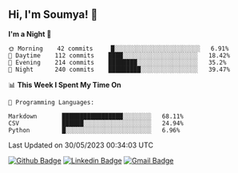 ## Hi, I'm Soumya! 👋

<!--START_SECTION:waka-->
**I'm a Night 🦉** 

```text
🌞 Morning    42 commits     █░░░░░░░░░░░░░░░░░░░░░░░░   6.91% 
🌆 Daytime    112 commits    ████░░░░░░░░░░░░░░░░░░░░░   18.42% 
🌃 Evening    214 commits    ████████░░░░░░░░░░░░░░░░░   35.2% 
🌙 Night      240 commits    █████████░░░░░░░░░░░░░░░░   39.47%

```


📊 **This Week I Spent My Time On** 

```text
💬 Programming Languages: 

Markdown       █████████████████░░░░░░░░   68.11% 
CSV            ██████░░░░░░░░░░░░░░░░░░░   24.94% 
Python         █░░░░░░░░░░░░░░░░░░░░░░░░   6.96%
```


 Last Updated on 30/05/2023 00:34:03 UTC
<!--END_SECTION:waka-->

[![Github Badge](https://img.shields.io/badge/-rubyruins-grey?style=for-the-badge&logo=github&logoColor=white&link=https://github.com/rubyruins/)](https://www.github.com/rubyruins/) 
[![Linkedin Badge](https://img.shields.io/badge/-Soumya%20Parekh-0072b1?style=for-the-badge&logo=Linkedin&logoColor=white&link=https://www.linkedin.com/in/Soumya-Parekh/)](https://www.linkedin.com/in/Soumya-Parekh/) 
[![Gmail Badge](https://img.shields.io/badge/-soumyaparekh.me@gmail.com-c14438?style=for-the-badge&logo=Gmail&logoColor=white&link=mailto:soumyaparekh.me@gmail.com)](mailto:soumyaparekh.me@gmail.com) 
